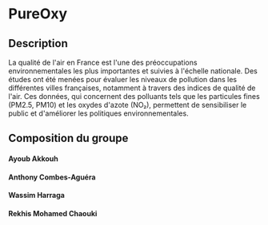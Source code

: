 # PureOxy

## Description
La qualité de l'air en France est l'une des préoccupations environnementales les plus importantes et suivies à l'échelle nationale. Des études ont été menées pour évaluer les niveaux de pollution dans les différentes villes françaises, notamment à travers des indices de qualité de l'air. Ces données, qui concernent des polluants tels que les particules fines (PM2.5, PM10) et les oxydes d'azote (NO₂), permettent de sensibiliser le public et d'améliorer les politiques environnementales.

## Composition du groupe

#### Ayoub Akkouh
#### Anthony Combes-Aguéra
#### Wassim Harraga
#### Rekhis Mohamed Chaouki

